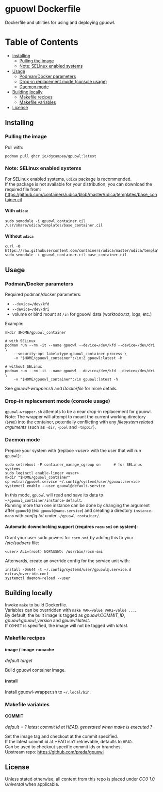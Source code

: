 # gpuowl Dockerfile

Dockerfile and utilities for using and deploying gpuowl.

# Table of Contents
  - [Installing](#installing)
      - [Pulling the image](#pulling-the-image)
      - [Note: SELinux enabled systems](#note-selinux-enabled-systems)
  - [Usage](#usage)
      - [Podman/Docker parameters](#podmandocker-parameters)
      - [Drop-in replacement mode (console
        usage)](#drop-in-replacement-mode-console-usage)
      - [Daemon mode](#daemon-mode)
  - [Building locally](#building-locally)
      - [Makefile recipes](#makefile-recipes)
      - [Makefile variables](#makefile-variables)
  - [License](#license)

## Installing

### Pulling the image

Pull with:

    podman pull ghcr.io/dgcampea/gpuowl:latest

### Note: SELinux enabled systems

For SELinux enabled systems, `udica` package is recommended.  
If the package is not available for your distribution, you can download
the required file from:
<https://github.com/containers/udica/blob/master/udica/templates/base_container.cil>

#### With `udica`:

    sudo semodule -i gpuowl_container.cil /usr/share/udica/templates/base_container.cil

#### Without `udica`

    curl -O https://raw.githubusercontent.com/containers/udica/master/udica/templates/base_container.cil 
    sudo semodule -i gpuowl_container.cil base_container.cil

## Usage

### Podman/Docker parameters

Required podman/docker parameters:

  - `--device=/dev/kfd`
  - `--device=/dev/dri`
  - volume or bind mount at `/in` for gpuowl data (worktodo.txt, logs,
    etc.)

Example:

    mkdir $HOME/gpuowl_container
    
    # with SELinux
    podman run --rm -it --name gpuowl --device=/dev/kfd --device=/dev/dri \
        --security-opt label=type:gpuowl_container.process \
        -v "$HOME/gpuowl_container":/in:Z gpuowl:latest -h
    
    # without SELinux
    podman run --rm -it --name gpuowl --device=/dev/kfd --device=/dev/dri \
        -v "$HOME/gpuowl_container":/in gpuowl:latest -h

See *gpuowl-wrapper.sh* and *Dockerfile* for more details.

### Drop-in replacement mode (console usage)

`gpuowl-wrapper.sh` attempts to be a near drop-in replacement for
gpuowl.  
Note: The wrapper will attempt to mount the current working directory
(`$PWD`) into the container, potentially conflicting with any
*filesystem related arguments* (such as `-dir`, `-pool` and `-tmpDir`).

### Daemon mode

Prepare your system with (replace *\<user\>* with the user that will run
`gpuowl`):

    sudo setsebool -P container_manage_cgroup on      # for SELinux systems
    sudo loginctl enable-linger <user>
    mkdir "$HOME/gpuowl_container"
    cp extras/gpuowl.service ~/.config/systemd/user/gpuowl.service
    systemctl enable --user gpuowl@default.service

In this mode, `gpuowl` will read and save its data to
`~/gpuowl_container/instance-default`.  
Running more than one instance can be done by changing the argument
after `gpuowl@` (ex: `gpuowl@nano.service`) and creating a directory
`instance-nano` with *config.txt* under `~/gpuowl_container/`.

#### Automatic downclocking support (requires `rocm-smi` on system):

Grant your user sudo powers for `rocm-smi` by adding this to your
*/etc/sudoers* file:

    <user> ALL=(root) NOPASSWD: /usr/bin/rocm-smi

Afterwards, create an override config for the service unit with:

    install -Dm644 -t ~/.config/systemd/user/gpuowl@.service.d extras/override.conf
    systemctl daemon-reload --user

## Building locally

Invoke `make` to build Dockerfile.  
Variables can be overridden with `make VAR=value VAR2=value ...`.  
By default, the built image is tagged as *gpuowl:COMMIT\_ID*,
*gpuowl:gpuowl\_version* and *gpuowl:latest*.  
If `COMMIT` is specified, the image will not be tagged with *latest*.

### Makefile recipes

#### image / image-nocache

*default target*

Build gpuowl container image.

#### install

Install gpuowl-wrapper.sh to `~/.local/bin`.

### Makefile variables

#### COMMIT

*default = ? latest commit id at HEAD, generated when make is executed
?*

Set the image tag and checkout at the commit specified.  
If the latest commit id at HEAD isn’t retrievable, defaults to `HEAD`.  
Can be used to checkout specific commit ids or branches.  
Upstream repo: <https://github.com/preda/gpuowl>

## License

Unless stated otherwise, all content from this repo is placed under *CC0
1.0 Universal* when applicable.
